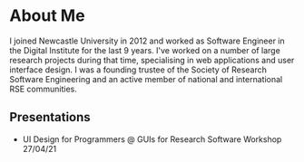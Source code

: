 # About Me

I joined Newcastle University in 2012 and worked as Software Engineer in the Digital Institute for the last 9 years. I've worked on a number of large research
projects during that time, specialising in web applications and user interface design. I was a founding trustee of the Society of Research Software
Engineering and an active member of national and international RSE communities.

## Presentations

- UI Design for Programmers @ GUIs for Research Software Workshop 27/04/21
